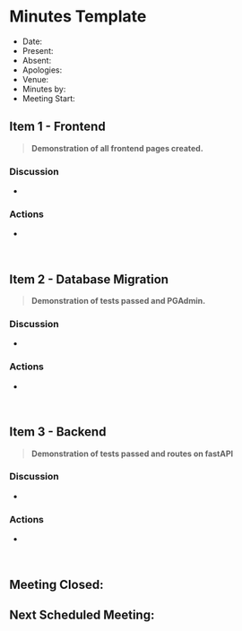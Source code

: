 # Minutes Template

- Date: 
- Present:
- Absent:
- Apologies:
- Venue:
- Minutes by:
- Meeting Start:

## Item 1 - Frontend
> **Demonstration of all frontend pages created.**

### Discussion
 - 

### Actions
 - 
<br>

## Item 2 - Database Migration
> **Demonstration of tests passed and PGAdmin.**

### Discussion
 - 

### Actions
 - 
<br>

## Item 3 - Backend 
> **Demonstration of tests passed and routes on fastAPI**

### Discussion
 - 
### Actions
 - 
<br>

## Meeting Closed:

## Next Scheduled Meeting:
